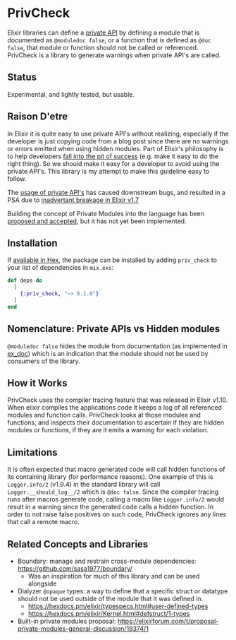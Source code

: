 # PrivCheck

Elixir libraries can define a [private
API](https://hexdocs.pm/elixir/writing-documentation.html#hiding-internal-modules-and-functions)
by defining a module that is documented as `@moduledoc false`, or a function
that is defined as `@doc false`, that module or function should not be called or
referenced. PrivCheck is a library to generate warnings when private API's are
called.

## Status

Experimental, and lightly tested, but usable.

## Raison D'etre

In Elixir it is quite easy to use private API's without realizing, especially if
the developer is just copying code from a blog post since there are no warnings
or errors emitted when using hidden modules. Part of Elixir's philosophy is to
help developers [fall into the pit of
success](https://blog.codinghorror.com/falling-into-the-pit-of-success/) (e.g.
make it easy to do the right thing). So we should make it easy for a developer
to avoid using the private API's. This library is my attempt to make this
guideline easy to follow.

The [usage of private
API's](https://elixirforum.com/t/proposal-private-modules-general-discussion/19374/151)
has caused downstream bugs, and resulted in a PSA due to [inadvertant breakage
in Elixir
v1.7](https://elixirforum.com/t/psa-do-not-use-private-apis-request-a-feature-instead/15449)

Building the concept of Private Modules into the language has been [proposed and
accepted](https://elixirforum.com/t/proposal-private-modules-general-discussion/19374/143),
but it has not yet been implemented.

## Installation

If [available in Hex](https://hex.pm/docs/publish), the package can be installed
by adding `priv_check` to your list of dependencies in `mix.exs`:

```elixir
def deps do
  [
    {:priv_check, "~> 0.1.0"}
  ]
end
```

## Nomenclature: Private APIs vs Hidden modules

`@moduledoc false` hides the module from documentation (as implemented in
[ex_doc](https://github.com/elixir-lang/ex_doc)) which is an indication that the
module should not be used by consumers of the library.

## How it Works

PrivCheck uses the compiler tracing feature that was released in Elixir v1.10.
When elixir compiles the applications code it keeps a log of all referenced
modules and function calls. PrivCheck looks at those modules and functions, and
inspects their documentation to ascertain if they are hidden modules or
functions, if they are it emits a warning for each violation.

## Limitations

It is often expected that macro generated code will call hidden functions of its
containing library (for performance reasons). One example of this is
`Logger.info/2` (v1.9.4) in the standard library will call
`Logger.__should_log__/2` which is `@doc false`. Since the compiler tracing runs
after macros generate code, calling a macro like `Logger.info/2` would result in
a warning since the generated code calls a hidden function. In order to not
raise false positives on such code, PrivCheck ignores any lines that call a
remote macro.

## Related Concepts and Libraries

* Boundary: manage and restrain cross-module dependencies:
  https://github.com/sasa1977/boundary/
  * Was an inspiration for much of this library and can be used alongside
* Dialyzer `@opaque` types: a way to define that a specific struct or datatype
  should not be used outside of the module that it was defined in.
  * https://hexdocs.pm/elixir/typespecs.html#user-defined-types
  * https://hexdocs.pm/elixir/Kernel.html#defstruct/1-types
* Built-in private modules proposal:
  https://elixirforum.com/t/proposal-private-modules-general-discussion/19374/1
